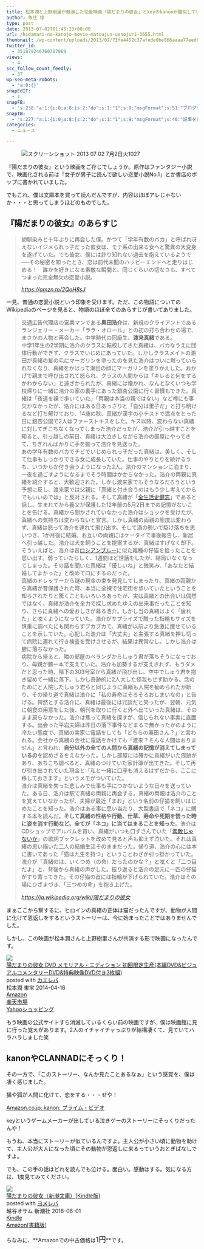 ```yaml
---
title: 松本潤と上野樹里が競演した恋愛映画「陽だまりの彼女」とkeyのkanonが酷似している件
author: 魚住 惇
type: post
date: 2013-07-02T01:45:23+00:00
url: /hidamari-no-kanojo-movie-matsujun-uenojuri-3655.html
thumbnail: /wp-content/uploads/2013/07/71fe4452c37afede0be866aaaa77eed81.png
twitter_id:
  - 351879246760787969
views:
  - 4
scc_follow_count_feedly:
  - 37
wp-seo-meta-robots:
  - 'a:0:{}'
snapEdIT:
  - 1
snapFB:
  - 's:238:"a:1:{i:0;a:8:{s:2:"do";s:1:"1";s:9:"msgFormat";s:51:"ブログを更新しました！%TITLE% %SITENAME%";s:8:"postType";s:1:"A";s:9:"isAutoImg";s:1:"A";s:8:"imgToUse";s:0:"";s:9:"isAutoURL";s:1:"A";s:8:"urlToUse";s:0:"";s:4:"doFB";i:0;}}";'
snapTW:
  - 's:227:"a:1:{i:0;a:8:{s:2:"do";s:1:"1";s:9:"msgFormat";s:40:"記事を書きました: %TITLE%  %URL%";s:8:"attchImg";s:1:"1";s:9:"isAutoImg";s:1:"A";s:8:"imgToUse";s:0:"";s:9:"isAutoURL";s:1:"A";s:8:"urlToUse";s:0:"";s:4:"doTW";i:0;}}";'
categories:
  - ニュース

---
```


<figure class="wp-block-image"><img decoding="async" src="/wp-content/uploads/2013/07/71fe4452c37afede0be866aaaa77eed8.png" alt="スクリーンショット 2013 07 02 7月2日火1027" /></figure> <!--more-->

『陽だまりの彼女』という映画をご存じでしょうか。原作はファンタジー小説で、映画化される前は「女子が男子に読んで欲しい恋愛小説No.1」とか書店のポップに書かれていました。

でもこれ、僕は文庫本を買って読んだんですが、内容はほぼアレじゃないか・・・と思ってしまうほどのものでした。

## 『陽だまりの彼女』のあらすじ

<blockquote class="wp-block-quote">
  <p>
    幼馴染みと十年ぶりに再会した僕。かつて「学年有数のバカ」と呼ばれ冴えないイジメられっ子だった彼女は、モテ系の出来る女へと驚異の大変身を遂げていた。でも彼女、僕には計り知れない過去を抱えているようで──その秘密を知ったとき、恋は前代未聞のハッピーエンドへと走りはじめる！　誰かを好きになる素敵な瞬間と、同じくらいの切なさも、すべてつまった完全無欠の恋愛小説。
  </p>
  
  <cite>https://amzn.to/2QoH8sJ</cite>
</blockquote>

一見、普通の恋愛小説という印象を受けます。ただ、この物語についてのWikipediaのページを見ると、物語のほぼ全てのあらすじが書いてありました。

<blockquote class="wp-block-quote">
  <p>
    交通広告代理店の営業マンである<strong>奥田浩介</strong>は、新規のクライアントであるランジェリー・メーカー「ララ・オロール」との初の打ち合わせの場で、まさかの人物と再会した。中学時代の同級生、<strong>渡来真緒</strong>である。 <br />中学1年生の2学期に浩介のクラスに転校してきた真緒は、バカなうえに団体行動ができず、クラスでいじめにあっていた。しかしクラスメイトの潮田が真緒の髪の毛にマーガリンを塗ったのを見た浩介はついに黙っていられなくなり、真緒をかばって潮田の顔にマーガリンを塗りかえした。おかげで親まで呼び出されて怒られ、クラスの人間からは「キレると何をするかわからない」と遠ざかられたが、真緒には懐かれ、なんとなくいつも学校帰りに一緒に浩介の家の裏手にあった銀杏公園に行く習慣もできた。真緒は「夜道を裸で歩いていた」「両親は本当の親ではない」など噂にも事欠かなかったが、浩介にはある日あっさりと「自分は里子だ」と打ち明けるなど打ち解けており、14歳の秋、真緒が漢字の小テストで満点をとった日に銀杏公園で2人はファーストキスをした。キス以降、変わらない真緒に対してぎこちなくなってしまった浩介だったが、浩介が引っ越すことを知ると、引っ越しの前日、真緒は大泣きしながら浩介の部屋にやってきて、ちぎれんばかりに手を振って浩介を見送った。 <br />あの学年有数のバカでチビでいじめられっ子だった真緒は、美しく、そして仕事もしっかりできる女に成長していた。仕事のやりとりを続けるうち、いつからか付き合うようになった2人。浩介のマンションに泊まり、一夜を過ごすようになるまでそう時間はかからなかった。浩介の両親に真緒を紹介すると、大歓迎された。しかし渡来家でもそうなるだろうという予想に反し、渡来家では父親に「真緒と付き合うのはもう少し考えてからでもいいのでは」と反対される。そして真緒が「<a href="https://ja.wikipedia.org/wiki/%E5%81%A5%E5%BF%98#全生活史健忘（Generalized_Amnesia）">全生活史健忘</a>」であると話し、生まれてから養父が保護した12年前の5月2日までの記憶がないことを告げる。真緒から聞かされていなかった浩介はショックを受けたが、真緒への気持ちは変わらないと宣言。しかし真緒の両親の態度は変わらず、真緒は怒って浩介を連れて飛び出す。そして酒の勢いで駆け落ちを思いつき、1か月後に結婚。お互いの両親にはケータイで事後報告し、新居へ引っ越した。浩介は犬を飼うことを提案するが、真緒はすげなく却下。そういえばと、浩介は昔<a href="https://ja.wikipedia.org/wiki/%E3%83%AD%E3%82%B7%E3%82%A2%E3%83%B3%E3%83%96%E3%83%AB%E3%83%BC">ロシアンブルー</a>に似た雑種の仔猫を拾ったことを思い出す。弱っていたらしく、1週間ほど世話をしたが、結局いなくなってしまった。その話を聞いた真緒は「優しいね」と微笑み、「あなたと結婚してよかった」と改めて口にするのだった。 <br />真緒のドレッサーから謎の現金の束を発見してしまったり、真緒の両親から真緒が昔保護された時、本当に全裸で住宅街を歩いていたということを知らされたりと驚くこともいろいろあったが、実は真緒との出会いは偶然ではなく、真緒が浩介を全力で探し求めたゆえの出来事だったことを知り、さらに真緒への愛おしさが募る浩介。しかし当の真緒はよく「疲れた」と呟くようになっていた。浩介がサプライズで贈った指輪もサイズを慎重に調べたにも関わらずブカブカで、真緒が以前より急激に痩せていることを示していた。心配した浩介は「大丈夫」と主張する真緒を押し切って病院に連れて行き検査を受けさせるが、結果は異常なし。しかし浩介は腑に落ちなかった。 <br />病院から帰ると、隣の部屋のベランダからしゅう君が落ちそうになっており、母親が腕一本で支えていた。浩介も加勢するが支えきれず、もうダメだと思った時、階下の303号室から真緒が飛び出し、空中でしゅう君を抱き留めて一緒に落下。しかし奇跡的に2人大した怪我もせず助かる。念のためにと入院したしゅう君らと同じように真緒も入院を勧められたが断り、その帰り道で真緒は浩介に「<span class="smb-highlighter">私の寿命はそろそろおしまいなの</span>」と告げる。愕然とする浩介に、真緒は最後には冗談だと笑ったが、翌朝、元気に朝食の用意をした後、朝刊を取りに行くと外へ出ていった真緒は、そのまま戻らなかった。浩介は焦って真緒を探すが、信じられない事実に直面する。出会った平岩夫婦は昨日の落下事件などまるで無かったかのように冷たい態度で、真緒の実家に電話をしても「<span class="smb-highlighter">どちらの奥田さん？</span>」と言われる。会社から真緒の会社に電話をかけても「<span class="smb-highlighter">渡来？そんな人間はおりません</span>」と言われ、<strong>自分以外の全ての人間から真緒の記憶が消えてしまっているの</strong>を認めざるをえなかった。しかし部屋には確かに真緒がいた痕跡があり、あちこち調べると、真緒のつけていた家計簿が出てきた。そして再び引き出されていた現金と「<span class="smb-highlighter">私と一緒に口座も消えるはずだから、ここに移しておきます</span>」というメモがついていた。 <br />浩介は真緒を失った悲しみで仕事も手につかないような日々を送っていた。ある日、浩介は駅で真緒の両親に再会する。真緒の両親は浩介のことを覚えていなかったが、夫婦が最近「まお」という名前の仔猫を飼いはじめたことを知った。浩介はある事に思い当たり、大型書店で「ネコ」に関する本を読んだ。<strong>そして真緒の性格や行動、仕草、寿命や死期を悟った時に姿を消す行動など、全てが「ネコ」に当てはまることを知った</strong>。浩介はCDショップでアルバムを買い、真緒がいつも口ずさんでいた「<a href="https://ja.wikipedia.org/wiki/%E7%B4%A0%E6%95%B5%E3%81%98%E3%82%83%E3%81%AA%E3%81%84%E3%81%8B">素敵じゃないか</a>」の歌詞ブックレットを改めて見ると声も抑えず泣いた。それは真緒の思い描いた二人の結婚生活そのままだった。帰り道、浩介の心には本に書いてあった「猫は九生を持つ」ということわざが引っ掛かっていた。浩介が「真緒のは、いくつめ（の命）だったのかな？」と呟くと「二つ目だよ」と、背後から真緒の声がした。振り返ると浩介の足元に一匹の仔猫がすり寄ってきた。その仔猫の首には指輪が下げられていた。浩介はその場にひざまづき、「三つめの命」を抱き上げた。
  </p>
  
  <cite>https://ja.wikipedia.org/wiki/陽だまりの彼女 </cite>
</blockquote>

まぁここから察するに、ヒロインの真緒の正体は猫だったんですが、動物が人間に化けて恩返しをするというストーリーは、今に始まったことではありませんでした。

しかし、この映画が松本潤さんと上野樹里さんが共演する形で映画になったんです。

<div class="cstmreba">
  <div class="kaerebalink-box">
    <div class="kaerebalink-image">
      <a href="https://www.amazon.co.jp/exec/obidos/ASIN/B00I2MFBW0/jn050191-22/" target="_blank" ><img decoding="async" src="https://images-fe.ssl-images-amazon.com/images/I/411G9Pm%2B0bL._SL160_.jpg" style="border: none;" /></a>
    </div>
    <div class="kaerebalink-info">
      <div class="kaerebalink-name">
        <a href="https://www.amazon.co.jp/exec/obidos/ASIN/B00I2MFBW0/jn050191-22/" target="_blank" >陽だまりの彼女 DVD メモリアル・エディション 初回限定生産(本編DVD&ビジュアルコメンタリーDVD&特典映像DVD付き3枚組)</a>
        <div class="kaerebalink-powered-date">
          posted with <a href="https://kaereba.com" rel="nofollow" target="_blank">カエレバ</a>
        </div>
      </div>
      <div class="kaerebalink-detail">
        松本潤 東宝 2014-04-16
      </div>
      <div class="kaerebalink-link1">
        <div class="shoplinkamazon">
          <a href="https://www.amazon.co.jp/gp/search?keywords=%E9%99%BD%E3%81%A0%E3%81%BE%E3%82%8A%E3%81%AE%E5%BD%BC%E5%A5%B3%20DVD&#038;__mk_ja_JP=%E3%82%AB%E3%82%BF%E3%82%AB%E3%83%8A&#038;tag=jn050191-22" target="_blank" >Amazon</a>
        </div>
        <div class="shoplinkrakuten">
          <a href="https://hb.afl.rakuten.co.jp/hgc/10ef1d94.c90f9829.10ef1d95.53606a39/?pc=https%3A%2F%2Fsearch.rakuten.co.jp%2Fsearch%2Fmall%2F%25E9%2599%25BD%25E3%2581%25A0%25E3%2581%25BE%25E3%2582%258A%25E3%2581%25AE%25E5%25BD%25BC%25E5%25A5%25B3%2520DVD%2F-%2Ff.1-p.1-s.1-sf.0-st.A-v.2%3Fx%3D0%26scid%3Daf_ich_link_urltxt%26m%3Dhttp%3A%2F%2Fm.rakuten.co.jp%2F" target="_blank" >楽天市場</a>
        </div>
        <div class="shoplinkyahoo">
          <a href="//ck.jp.ap.valuecommerce.com/servlet/referral?sid=3040825&#038;pid=884909937&#038;vc_url=http%3A%2F%2Fsearch.shopping.yahoo.co.jp%2Fsearch%3Fp%3D%25E9%2599%25BD%25E3%2581%25A0%25E3%2581%25BE%25E3%2582%258A%25E3%2581%25AE%25E5%25BD%25BC%25E5%25A5%25B3%2520DVD&#038;vcptn=kaereba" target="_blank" >Yahooショッピング<img decoding="async" loading="lazy" src="//ad.jp.ap.valuecommerce.com/servlet/gifbanner?sid=3040825&#038;pid=884909937" height="1" width="1" border="0" /></a>
        </div>
      </div>
    </div>
    <div class="booklink-footer">
    </div>
  </div>
</div>

もう映画の公式サイトすら消滅しているくらい前の映画ですが、僕は映画館に見に行った覚えがあります。2人のイチャイチャっぷりが結構凄くて、見ていてハラハラしました笑

## kanonやCLANNADにそっくり！

その一方で、「このストーリー、なんか見たことあるなぁ」という感覚を、僕は凄く感じました。

猫や狐が人間に化けて、恋をする・・・せや！

<a href="https://www.amazon.co.jp/s/ref=as_li_ss_tl?__mk_ja_JP=%E3%82%AB%E3%82%BF%E3%82%AB%E3%83%8A&#038;url=search-alias=prime-instant-video&#038;field-keywords=kanon&#038;linkCode=sl2&#038;tag=jn050191-22&#038;linkId=3b481de709549e42a9e53bb84ab92f68&#038;language=ja_JP" target="_blank">Amazon.co.jp: kanon: プライム・ビデオ</a>  


keyというゲームメーカーが出している泣きゲーのストーリーにそっくりだったんや！

もうね、本当にストーリーが似ているんですよ。主人公が小さい頃に動物を助けて、主人公が大人になった頃にその動物が恩返しに来るっていうおとぎばなしですよ。

でも、この手の話はどれを読んでも泣ける。面白い。感動はする。気になる方は、1度見てみてください。

<div class="cstmreba">
  <div class="booklink-box">
    <div class="booklink-image">
      <a href="https://www.amazon.co.jp/exec/obidos/asin/B07D8NT9PT/jn050191-22/" target="_blank" ><img decoding="async" src="https://images-fe.ssl-images-amazon.com/images/I/41EpIoCbx1L._SL160_.jpg" style="border: none;" /></a>
    </div>
    <div class="booklink-info">
      <div class="booklink-name">
        <a href="https://www.amazon.co.jp/exec/obidos/asin/B07D8NT9PT/jn050191-22/" target="_blank" >陽だまりの彼女（新潮文庫）[Kindle版]</a>
        <div class="booklink-powered-date">
          posted with <a href="https://yomereba.com" rel="nofollow" target="_blank">ヨメレバ</a>
        </div>
      </div>
      <div class="booklink-detail">
        越谷オサム 新潮社 2018-06-01
      </div>
      <div class="booklink-link2">
        <div class="shoplinkkindle">
          <a href="https://www.amazon.co.jp/exec/obidos/ASIN/B07D8NT9PT/jn050191-22/" target="_blank" >Kindle</a>
        </div>
        <div class="shoplinkamazon">
          <a href="https://www.amazon.co.jp/exec/obidos/ASIN/4101353611/jn050191-22/" target="_blank" >Amazon[書籍版]</a>
        </div>
      </div>
    </div>
    <div class="booklink-footer">
    </div>
  </div>
</div>

ちなみに、**Amazonでの中古価格は<span style="font-size: 19px;">1円</span>**です。